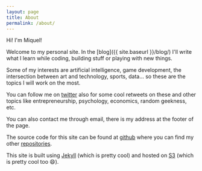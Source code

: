 ```yaml
---
layout: page
title: About
permalink: /about/
---
```


Hi! I'm Miquel!

Welcome to my personal site. In the [blog]({{ site.baseurl }}/blog/) I'll write what I learn while coding, building stuff or playing with new things.

Some of my interests are artificial intelligence, game development, the intersection between art and technology, sports, data... so these are the topics I will work on the most.

You can follow me on [twitter](https://twitter.com/msonsona) also for some cool retweets on these and other topics like entrepreneurship, psychology, economics, random geekness, etc.

You can also contact me through email, there is my address at the footer of the page.

The source code for this site can be found at [github](https://github.com/msonsona/site) where you can find my other [repositories](https://github.com/msonsona/).

This site is built using [Jekyll](http://jekyllrb.com/) (which is pretty cool) and hosted on [S3](http://aws.amazon.com/s3) (which is pretty cool too :smile:).
